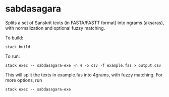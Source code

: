 # sabdasagara

Splits a set of Sanskrit texts (in FASTA/FASTT format) into ngrams (akṣaras), with normalization and optional fuzzy matching.

To build:

    stack build

To run:

    stack exec -- sabdasagara-exe -n 4 -o csv -f example.fas > output.csv

This will split the texts in example.fas into 4grams, with fuzzy matching. For more options, run

    stack exec -- sabdasagara-exe

